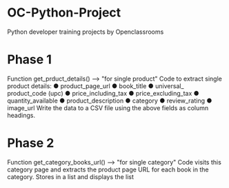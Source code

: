 # OC-Python-Project
Python developer training projects by Openclassrooms
# Phase 1 #
Function get_prduct_details() --> "for single product"
 Code to extract single product details:
    ● product_page_url 
    ● book_title 
    ● universal_ product_code (upc) 
    ● price_including_tax 
    ● price_excluding_tax 
    ● quantity_available 
    ● product_description 
    ● category 
    ● review_rating 
    ● image_url 
 Write the data to a CSV file using the above fields as column headings.

# Phase 2 #
Function get_category_books_url() --> "for single category"
    Code visits this category page and extracts the product page URL for each book in the category.
    Stores in a list and displays the list
